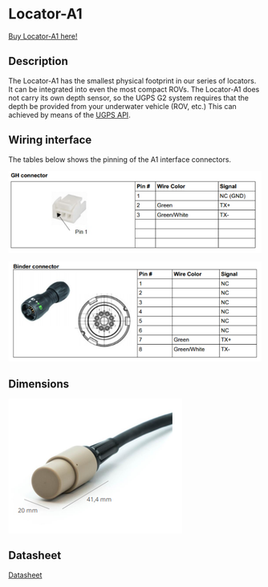 # Locator-A1

[Buy Locator-A1 here!](https://waterlinked.com/product/locator-a1/)

## Description

The Locator-A1 has the smallest physical footprint in our series of locators. It can be integrated into even the most compact ROVs. The Locator-A1 does not carry its own depth sensor, so the UGPS G2 system requires that the depth be provided from your underwater vehicle (ROV, etc.) This can achieved by means of the [UGPS API](../integration/api.md).

## Wiring interface

The tables below shows the pinning of the A1 interface connectors.

![a1_connector_gh](../../img/a1_connector_gh.png)

![a1_connector_binder](../../img/a1_connector_binder.png)

## Dimensions

![a1_dimensions](../../img/a1_dimensions.png)

## Datasheet

[Datasheet](https://waterlinked.com/underwater-gps-accessories#Downloads%2FResources)